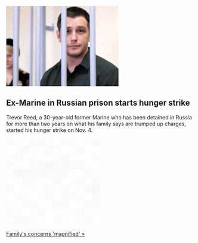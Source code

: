 
![Ex-Marine in Russian prison starts hunger strike](./20211109175843.png)
## Ex-Marine in Russian prison starts hunger strike

Trevor Reed, a 30-year-old former Marine who has been detained in Russia for more than two years on what his family says are trumped up charges, started his hunger strike on Nov. 4.

![pic](../square_bg.png)

[Family's concerns 'magnified'  »](https://www.yahoo.com/gma/former-us-marine-detained-russia-230021490.html)
